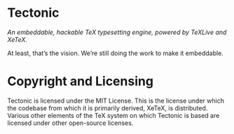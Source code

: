 Tectonic
========

*An embeddable, hackable TeX typesetting engine, powered by TeXLive and XeTeX.*

At least, that’s the vision. We’re still doing the work to make it embeddable.


Copyright and Licensing
=======================

Tectonic is licensed under the MIT License. This is the license under which
the codebase from which it is primarily derived, XeTeX, is distributed.
Various other elements of the TeX system on which Tectonic is based are
licensed under other open-source licenses.

